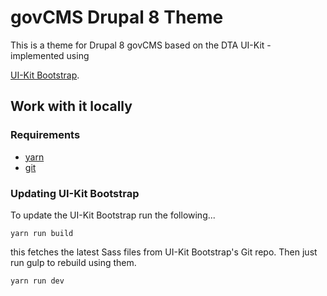 # govCMS Drupal 8 Theme

This is a theme for Drupal 8 govCMS based on the DTA UI-Kit - implemented using

[UI-Kit Bootstrap](https://github.com/govCMS/uikit-bootstrap/).

## Work with it locally

### Requirements
- [yarn](https://yarnpkg.com/)
- [git](https://git-scm.com/)

### Updating UI-Kit Bootstrap

To update the UI-Kit Bootstrap run the following...

`yarn run build`

this fetches the latest Sass files from UI-Kit Bootstrap's Git repo. Then just run gulp to rebuild using them.

`yarn run dev`
